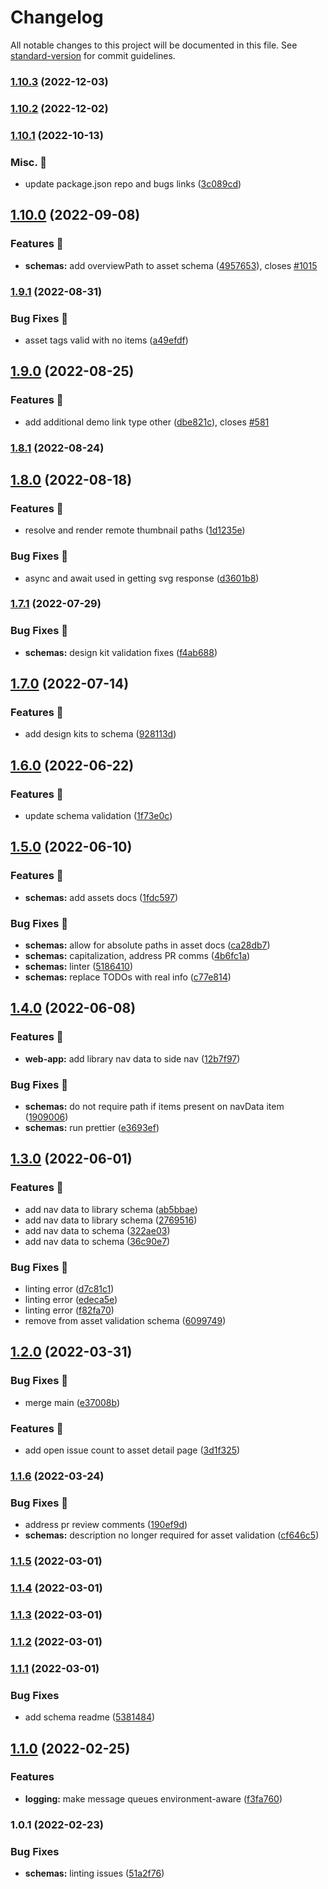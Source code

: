 # Changelog

All notable changes to this project will be documented in this file. See [standard-version](https://github.com/conventional-changelog/standard-version) for commit guidelines.

### [1.10.3](https://github.com/carbon-design-system/carbon-platform/compare/@carbon-platform/schemas@1.10.2...@carbon-platform/schemas@1.10.3) (2022-12-03)

### [1.10.2](https://github.com/carbon-design-system/carbon-platform/compare/@carbon-platform/schemas@1.10.1...@carbon-platform/schemas@1.10.2) (2022-12-02)

### [1.10.1](https://github.com/carbon-design-system/carbon-platform/compare/@carbon-platform/schemas@1.10.0...@carbon-platform/schemas@1.10.1) (2022-10-13)


### Misc. 🔮

* update package.json repo and bugs links ([3c089cd](https://github.com/carbon-design-system/carbon-platform/commit/3c089cdde1ddde2a3b9f750680755c4253bfcae2))

## [1.10.0](https://github.com/carbon-design-system/carbon-platform/compare/@carbon-platform/schemas@1.9.1...@carbon-platform/schemas@1.10.0) (2022-09-08)


### Features 🌟

* **schemas:** add overviewPath to asset schema ([4957653](https://github.com/carbon-design-system/carbon-platform/commit/49576533550f81ec0b6a3f9d5274cce7a21b8b4c)), closes [#1015](https://github.com/carbon-design-system/carbon-platform/issues/1015)

### [1.9.1](https://github.com/carbon-design-system/carbon-platform/compare/@carbon-platform/schemas@1.9.0...@carbon-platform/schemas@1.9.1) (2022-08-31)


### Bug Fixes 🐛

* asset tags valid with no items ([a49efdf](https://github.com/carbon-design-system/carbon-platform/commit/a49efdfe90de343e125e816c0a5b913280fe2e71))

## [1.9.0](https://github.com/carbon-design-system/carbon-platform/compare/@carbon-platform/schemas@1.8.1...@carbon-platform/schemas@1.9.0) (2022-08-25)


### Features 🌟

* add additional demo link type other ([dbe821c](https://github.com/carbon-design-system/carbon-platform/commit/dbe821cdd3bb030951775cda2649668d0003759e)), closes [#581](https://github.com/carbon-design-system/carbon-platform/issues/581)

### [1.8.1](https://github.com/carbon-design-system/carbon-platform/compare/@carbon-platform/schemas@1.8.0...@carbon-platform/schemas@1.8.1) (2022-08-24)

## [1.8.0](https://github.com/carbon-design-system/carbon-platform/compare/@carbon-platform/schemas@1.7.1...@carbon-platform/schemas@1.8.0) (2022-08-18)


### Features 🌟

* resolve and render remote thumbnail paths ([1d1235e](https://github.com/carbon-design-system/carbon-platform/commit/1d1235e90478edf4916f406a90f9020c7e5cc5e4))


### Bug Fixes 🐛

* async and await used in getting svg response ([d3601b8](https://github.com/carbon-design-system/carbon-platform/commit/d3601b892e8ee63fc41313460f983938fb8a49cd))

### [1.7.1](https://github.com/carbon-design-system/carbon-platform/compare/@carbon-platform/schemas@1.7.0...@carbon-platform/schemas@1.7.1) (2022-07-29)


### Bug Fixes 🐛

* **schemas:** design kit validation fixes ([f4ab688](https://github.com/carbon-design-system/carbon-platform/commit/f4ab688980c465f441fd8895178626b0806ccdf8))

## [1.7.0](https://github.com/carbon-design-system/carbon-platform/compare/@carbon-platform/schemas@1.6.0...@carbon-platform/schemas@1.7.0) (2022-07-14)


### Features 🌟

* add design kits to schema ([928113d](https://github.com/carbon-design-system/carbon-platform/commit/928113dbe286e2a178127fb5f78350755c519c03))

## [1.6.0](https://github.com/carbon-design-system/carbon-platform/compare/@carbon-platform/schemas@1.5.0...@carbon-platform/schemas@1.6.0) (2022-06-22)


### Features 🌟

* update schema validation ([1f73e0c](https://github.com/carbon-design-system/carbon-platform/commit/1f73e0c59fee034c62ffbac017ba5c0eb5a38fbf))

## [1.5.0](https://github.com/carbon-design-system/carbon-platform/compare/@carbon-platform/schemas@1.4.0...@carbon-platform/schemas@1.5.0) (2022-06-10)


### Features 🌟

* **schemas:** add assets docs ([1fdc597](https://github.com/carbon-design-system/carbon-platform/commit/1fdc597018525a79c04192f1a99df8d18f3acecf))


### Bug Fixes 🐛

* **schemas:** allow for absolute paths in asset docs ([ca28db7](https://github.com/carbon-design-system/carbon-platform/commit/ca28db7790cd79d0551d9d3afb837b6f22830b66))
* **schemas:** capitalization, address PR comms ([4b6fc1a](https://github.com/carbon-design-system/carbon-platform/commit/4b6fc1a316824f90972a3f14a1c68f98c5544882))
* **schemas:** linter ([5186410](https://github.com/carbon-design-system/carbon-platform/commit/51864106c052de0c9e2f3631ab917c3c3f5209c8))
* **schemas:** replace TODOs with real info ([c77e814](https://github.com/carbon-design-system/carbon-platform/commit/c77e8145b3f8e7c095777b7819d8177fd5a86434))

## [1.4.0](https://github.com/carbon-design-system/carbon-platform/compare/@carbon-platform/schemas@1.3.0...@carbon-platform/schemas@1.4.0) (2022-06-08)


### Features 🌟

* **web-app:** add library nav data to side nav ([12b7f97](https://github.com/carbon-design-system/carbon-platform/commit/12b7f97a545dc436fb63b2eecd09e6f8d06e5042))


### Bug Fixes 🐛

* **schemas:** do not require path if items present on navData item ([1909006](https://github.com/carbon-design-system/carbon-platform/commit/1909006fbfa266d77f0d8980c61b8787116eacef))
* **schemas:** run prettier ([e3693ef](https://github.com/carbon-design-system/carbon-platform/commit/e3693efcbd2a020c1706a5891d95872f8b3d5003))

## [1.3.0](https://github.com/carbon-design-system/carbon-platform/compare/@carbon-platform/schemas@1.2.0...@carbon-platform/schemas@1.3.0) (2022-06-01)


### Features 🌟

* add nav data to library schema ([ab5bbae](https://github.com/carbon-design-system/carbon-platform/commit/ab5bbae849f049562df1093bcc710e42259489a7))
* add nav data to library schema ([2769516](https://github.com/carbon-design-system/carbon-platform/commit/276951605b7068ab0cfdc688bef5604bd1bd5a1e))
* add nav data to schema ([322ae03](https://github.com/carbon-design-system/carbon-platform/commit/322ae033f9d6dff756154e9459db31452a4d6c1d))
* add nav data to schema ([36c90e7](https://github.com/carbon-design-system/carbon-platform/commit/36c90e71df72fc613d37251eb6fed9b644348f9e))


### Bug Fixes 🐛

* linting error ([d7c81c1](https://github.com/carbon-design-system/carbon-platform/commit/d7c81c1e85f7f9e318ade132af129af061ab5bf7))
* linting error ([edeca5e](https://github.com/carbon-design-system/carbon-platform/commit/edeca5e0034602bbf199f8a7ff9ee71191fd9d2a))
* linting error ([f82fa70](https://github.com/carbon-design-system/carbon-platform/commit/f82fa70a89f66a52d79d79645105303da19174f3))
* remove from asset validation schema ([6099749](https://github.com/carbon-design-system/carbon-platform/commit/60997496463c54a54fdb712171d2dc75c5e9b1aa))

## [1.2.0](https://github.com/carbon-design-system/carbon-platform/compare/@carbon-platform/schemas@1.1.6...@carbon-platform/schemas@1.2.0) (2022-03-31)


### Bug Fixes 🐛

* merge main ([e37008b](https://github.com/carbon-design-system/carbon-platform/commit/e37008b324189e47cbb2c9a0494e36f309fb76a7))


### Features 🌟

* add open issue count to asset detail page ([3d1f325](https://github.com/carbon-design-system/carbon-platform/commit/3d1f325a6ac4b976f10876bf182675fb94270352))

### [1.1.6](https://github.com/carbon-design-system/carbon-platform/compare/@carbon-platform/schemas@1.1.5...@carbon-platform/schemas@1.1.6) (2022-03-24)


### Bug Fixes 🐛

* address pr review comments ([190ef9d](https://github.com/carbon-design-system/carbon-platform/commit/190ef9d0f6b4a4762c70550e22d36bb6955076db))
* **schemas:** description no longer required for asset validation ([cf646c5](https://github.com/carbon-design-system/carbon-platform/commit/cf646c559090d60c071997a4c18f54e8a305a6d1))

### [1.1.5](https://github.com/carbon-design-system/carbon-platform/compare/@carbon-platform/schemas@1.1.4...@carbon-platform/schemas@1.1.5) (2022-03-01)

### [1.1.4](https://github.com/carbon-design-system/carbon-platform/compare/@carbon-platform/schemas@1.1.3...@carbon-platform/schemas@1.1.4) (2022-03-01)

### [1.1.3](https://github.com/carbon-design-system/carbon-platform/compare/@carbon-platform/schemas@1.1.2...@carbon-platform/schemas@1.1.3) (2022-03-01)

### [1.1.2](https://github.com/carbon-design-system/carbon-platform/compare/@carbon-platform/schemas@1.1.1...@carbon-platform/schemas@1.1.2) (2022-03-01)

### [1.1.1](https://github.com/carbon-design-system/carbon-platform/compare/@carbon-platform/schemas@1.1.0...@carbon-platform/schemas@1.1.1) (2022-03-01)


### Bug Fixes

* add schema readme ([5381484](https://github.com/carbon-design-system/carbon-platform/commit/53814840e33955ec6eb5cff3d3d1f72eac23b01f))

## [1.1.0](https://github.com/carbon-design-system/carbon-platform/compare/@carbon-platform/schemas@1.0.1...@carbon-platform/schemas@1.1.0) (2022-02-25)


### Features

* **logging:** make message queues environment-aware ([f3fa760](https://github.com/carbon-design-system/carbon-platform/commit/f3fa760a1b756441a240cc63c984fc4a2348e681))

### 1.0.1 (2022-02-23)


### Bug Fixes

* **schemas:** linting issues ([51a2f76](https://github.com/carbon-design-system/carbon-platform/commit/51a2f76fd4b81bebdba06d61e7a760738a03723f))

